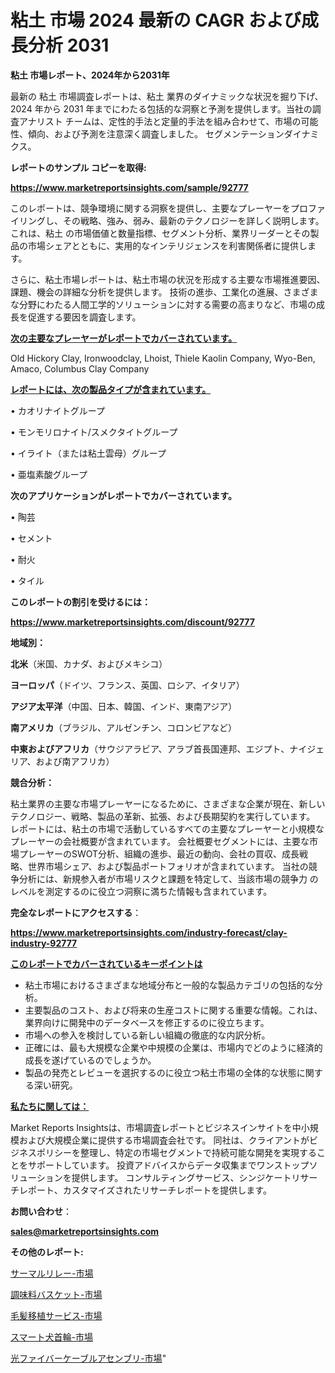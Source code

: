 # 粘土 市場 2024 最新の CAGR および成長分析 2031

<strong>粘土 市場レポート、2024年から2031年</strong>

最新の 粘土 市場調査レポートは、粘土 業界のダイナミックな状況を掘り下げ、2024 年から 2031 年までにわたる包括的な洞察と予測を提供します。当社の調査アナリスト チームは、定性的手法と定量的手法を組み合わせて、市場の可能性、傾向、および予測を注意深く調査しました。 セグメンテーションダイナミクス。



<strong>レポートのサンプル コピーを取得:</strong> <a href=https://www.marketreportsinsights.com/sample/92777>

<strong><u>https://www.marketreportsinsights.com/sample/92777</u></strong></a>

このレポートは、競争環境に関する洞察を提供し、主要なプレーヤーをプロファイリングし、その戦略、強み、弱み、最新のテクノロジーを詳しく説明します。 これは、粘土 の市場価値と数量指標、セグメント分析、業界リーダーとその製品の市場シェアとともに、実用的なインテリジェンスを利害関係者に提供します。

さらに、粘土市場レポートは、粘土市場の状況を形成する主要な市場推進要因、課題、機会の詳細な分析を提供します。 技術の進歩、工業化の進展、さまざまな分野にわたる人間工学的ソリューションに対する需要の高まりなど、市場の成長を促進する要因を調査します。



<strong><u>次の主要なプレーヤーがレポートでカバーされています。</u></strong>

Old Hickory Clay, Ironwoodclay, Lhoist, Thiele Kaolin Company, Wyo-Ben, Amaco, Columbus Clay Company



<strong><u><b>レポートには、次の製品タイプが含まれています。</b></u></strong>

• カオリナイトグループ

• モンモリロナイト/スメクタイトグループ

• イライト（または粘土雲母）グループ

• 亜塩素酸グループ



<strong><b>次のアプリケーションがレポートでカバーされています。</b></strong>

• 陶芸

• セメント

• 耐火

• タイル



<strong><b>このレポートの割引を受けるには：</b></strong><a href=https://www.marketreportsinsights.com/discount/92777>

<strong><u>https://www.marketreportsinsights.com/discount/92777</u></strong></a>



<strong>地域別：</strong>



<strong>北米</strong>（米国、カナダ、およびメキシコ）



<strong>ヨーロッパ</strong>（ドイツ、フランス、英国、ロシア、イタリア）



<strong>アジア太平洋</strong>（中国、日本、韓国、インド、東南アジア）



<strong>南アメリカ</strong>（ブラジル、アルゼンチン、コロンビアなど）



<strong>中東およびアフリカ</strong>（サウジアラビア、アラブ首長国連邦、エジプト、ナイジェリア、および南アフリカ）



<strong>競合分析：</strong>

粘土業界の主要な市場プレーヤーになるために、さまざまな企業が現在、新しいテクノロジー、戦略、製品の革新、拡張、および長期契約を実行しています。 レポートには、粘土の市場で活動しているすべての主要なプレーヤーと小規模なプレーヤーの会社概要が含まれています。 会社概要セグメントには、主要な市場プレーヤーのSWOT分析、組織の進歩、最近の動向、会社の買収、成長戦略、世界市場シェア、および製品ポートフォリオが含まれています。 当社の競争分析には、新規参入者が市場リスクと課題を特定して、当該市場の競争力 のレベルを測定するのに役立つ洞察に満ちた情報も含まれています。



<strong>完全なレポートにアクセスする</strong>：

<a href=https://www.marketreportsinsights.com/industry-forecast/clay-industry-92777>

<strong><u>https://www.marketreportsinsights.com/industry-forecast/clay-industry-92777</u></strong></a>



<strong><u><b>このレポートでカバーされているキーポイントは</b></u></strong>
<ul>
  <li>粘土市場におけるさまざまな地域分布と一般的な製品カテゴリの包括的な分析。</li>
  <li>主要製品のコスト、および将来の生産コストに関する重要な情報。これは、業界向けに開発中のデータベースを修正するのに役立ちます。</li>
  <li>市場への参入を検討している新しい組織の徹底的な内訳分析。</li>
  <li>正確には、最も大規模な企業や中規模の企業は、市場内でどのように経済的成長を遂げているのでしょうか。</li>
  <li>製品の発売とレビューを選択するのに役立つ粘土市場の全体的な状態に関する深い研究。</li>
</ul>


<strong><u><b>私たちに関しては：</b></u></strong>

Market Reports Insightsは、市場調査レポートとビジネスインサイトを中小規模および大規模企業に提供する市場調査会社です。 同社は、クライアントがビジネスポリシーを整理し、特定の市場セグメントで持続可能な開発を実現することをサポートしています。 投資アドバイスからデータ収集までワンストップソリューションを提供します。 コンサルティングサービス、シンジケートリサーチレポート、カスタマイズされたリサーチレポートを提供します。



<strong><b>お問い合わせ</b></strong>：

<a href=mailto:sales@marketreportsinsights.com>

<strong><u>sales@marketreportsinsights.com</u></strong></a>



<strong>その他のレポート:</strong>

<a href=https://www.linkedin.com/pulse/サーマルリレー-市場-2023-収益と成長ドライバー-2030-trend-tracking-toolbox-24-analysis-ipynf/>サーマルリレー-市場</a>

<a href=https://www.linkedin.com/pulse/調味料バスケット-市場-2023-swot-分析と最新イノベーション-1irtf/>調味料バスケット-市場</a>

<a href=https://www.linkedin.com/pulse/毛髪移植サービス-市場-2023-推進要因と成長機会-2030-trendsetters-testimonials-360-anal-aviyf/>毛髪移植サービス-市場</a>

<a href=https://www.linkedin.com/pulse/スマート犬首輪-市場-2023-年のダイナミクスとビジネストレンド-2030-34rnf/>スマート犬首輪-市場</a>

<a href=https://www.linkedin.com/pulse/光ファイバーケーブルアセンブリ-市場-2023-swot-分析と成長率-2030-pr-news-hub-lkq9f/>光ファイバーケーブルアセンブリ-市場</a>"
